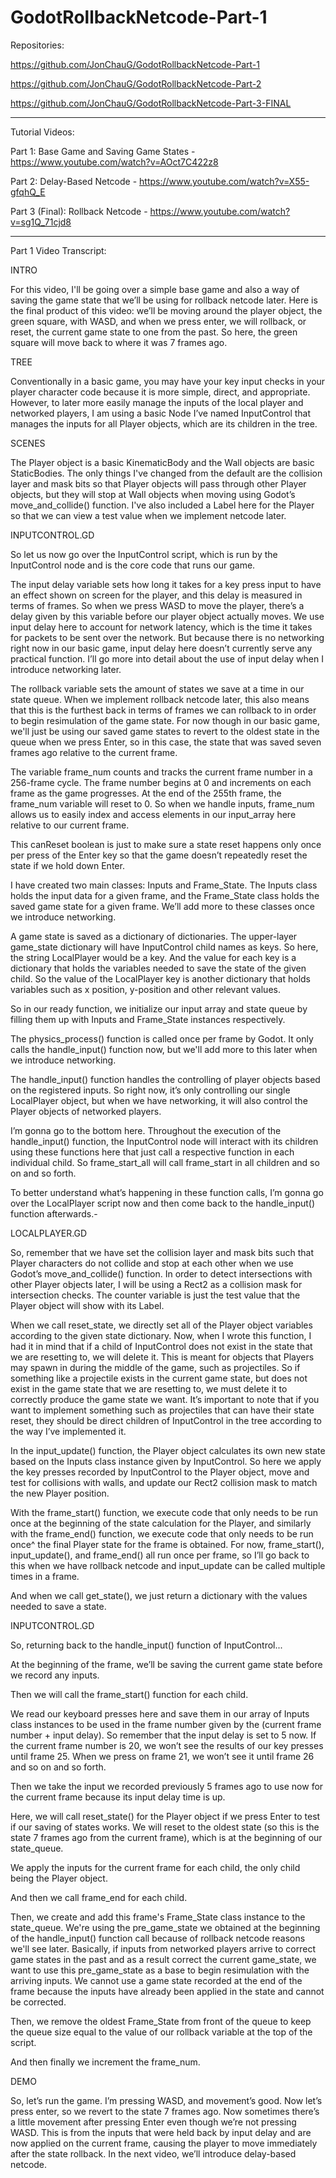 # GodotRollbackNetcode-Part-1

Repositories:

https://github.com/JonChauG/GodotRollbackNetcode-Part-1

https://github.com/JonChauG/GodotRollbackNetcode-Part-2

https://github.com/JonChauG/GodotRollbackNetcode-Part-3-FINAL

---

Tutorial Videos:

Part 1: Base Game and Saving Game States - https://www.youtube.com/watch?v=AOct7C422z8

Part 2: Delay-Based Netcode - https://www.youtube.com/watch?v=X55-gfqhQ_E

Part 3 (Final): Rollback Netcode - https://www.youtube.com/watch?v=sg1Q_71cjd8

---

Part 1 Video Transcript:

INTRO

  For this video, I'll be going over a simple base game and also a way of saving the game state that we’ll be using for rollback netcode later. Here is the final product of this video: we’ll be moving around the player object, the green square, with WASD, and when we press enter, we will rollback, or reset, the current game state to one from the past. So here, the green square will move back to where it was 7 frames ago.

TREE

  Conventionally in a basic game, you may have your key input checks in your player character code because it is more simple, direct, and appropriate. However, to later more easily manage the inputs of the local player and networked players, I am using a basic Node I’ve named InputControl that manages the inputs for all Player objects, which are its children in the tree.

SCENES

  The Player object is a basic KinematicBody and the Wall objects are basic StaticBodies. The only things I've changed from the default are the collision layer and mask bits so that Player objects will pass through other Player objects, but they will stop at Wall objects when moving using Godot’s move_and_collide() function. I've also included a Label here for the Player so that we can view a test value when we implement netcode later.

INPUTCONTROL.GD

  So let us now go over the InputControl script, which is run by the InputControl node and is the core code that runs our game.

  The input delay variable sets how long it takes for a key press input to have an effect shown on screen for the player, and this delay is measured in terms of frames. So when we press WASD to move the player, there’s a delay given by this variable before our player object actually moves. We use input delay here to account for network latency, which is the time it takes for packets to be sent over the network. But because there is no networking right now in our basic game, input delay here doesn’t currently serve any practical function. I’ll go more into detail about the use of input delay when I introduce networking later.

  The rollback variable sets the amount of states we save at a time in our state queue. When we implement rollback netcode later, this also means that this is the furthest back in terms of frames we can rollback to in order to begin resimulation of the game state. For now though in our basic game, we'll just be using our saved game states to revert to the oldest state in the queue when we press Enter, so in this case, the state that was saved seven frames ago relative to the current frame.

  The variable frame_num counts and tracks the current frame number in a 256-frame cycle. The frame number begins at 0 and increments on each frame as the game progresses. At the end of the 255th frame, the frame_num variable will reset to 0. So when we handle inputs, frame_num allows us to easily index and access elements in our input_array here relative to our current frame.

  This canReset boolean is just to make sure a state reset happens only once per press of the Enter key so that the game doesn’t repeatedly reset the state if we hold down Enter.

  I have created two main classes: Inputs and Frame_State. The Inputs class holds the input data for a given frame, and the Frame_State class holds the saved game state for a given frame. We’ll add more to these classes once we introduce networking.

  A game state is saved as a dictionary of dictionaries. The upper-layer game_state dictionary will have InputControl child names as keys. So here, the string LocalPlayer would be a key. And the value for each key is a dictionary that holds the variables needed to save the state of the given child. So the value of the LocalPlayer key is another dictionary that holds variables such as x position, y-position and other relevant values. 

  So in our ready function, we initialize our input array and state queue by filling them up with Inputs and Frame_State instances respectively.

  The physics_process() function is called once per frame by Godot. It only calls the handle_input() function now, but we'll add more to this later when we introduce networking.

  The handle_input() function handles the controlling of player objects based on the registered inputs. So right now, it’s only controlling our single LocalPlayer object, but when we have networking, it will also control the Player objects of networked players.

  I’m gonna go to the bottom here. Throughout the execution of the handle_input() function, the InputControl node will interact with its children using these functions here that just call a respective function in each individual child. So frame_start_all will call frame_start in all children and so on and so forth.

  To better understand what’s happening in these function calls, I’m gonna go over the LocalPlayer script now and then come back to the handle_input() function afterwards.-

LOCALPLAYER.GD

  So, remember that we have set the collision layer and mask bits such that Player characters do not collide and stop at each other when we use Godot’s move_and_collide() function. In order to detect intersections with other Player objects later, I will be using a Rect2 as a collision mask for intersection checks. The counter variable is just the test value that the Player object will show with its Label.
  
  When we call reset_state, we directly set all of the Player object variables according to the given state dictionary. Now, when I wrote this function, I had it in mind that if a child of InputControl does not exist in the state that we are resetting to, we will delete it. This is meant for objects that Players may spawn in during the middle of the game, such as projectiles. So if something like a projectile exists in the current game state, but does not exist in the game state that we are resetting to, we must delete it to correctly produce the game state we want. It’s important to note that if you want to implement something such as projectiles that can have their state reset, they should be direct children of InputControl in the tree according to the way I’ve implemented it.

  In the input_update() function, the Player object calculates its own new state based on the Inputs class instance given by InputControl. So here we apply the key presses recorded by InputControl to the Player object, move and test for collisions with walls, and update our Rect2 collision mask to match the new Player position.

  With the frame_start() function, we execute code that only needs to be run once at the beginning of the state calculation for the Player, and similarly with the frame_end() function, we execute code that only needs to be run once^ the final Player state for the frame is obtained. For now, frame_start(), input_update(), and frame_end() all run once per frame, so I’ll go back to this when we have rollback netcode and input_update can be called multiple times in a frame.

  And when we call get_state(), we just return a dictionary with the values needed to save a state.

INPUTCONTROL.GD

  So, returning back to the handle_input() function of InputControl...

  At the beginning of the frame, we’ll be saving the current game state before we record any inputs.

  Then we will call the frame_start() function for each child.

  We read our keyboard presses here and save them in our array of Inputs class instances to be used in the frame number given by the (current frame number + input delay). So remember that the input delay is set to 5 now. If the current frame number is 20, we won’t see the results of our key presses until frame 25. When we press on frame 21, we won’t see it until frame 26 and so on and so forth.

  Then we take the input we recorded previously 5 frames ago to use now for the current frame because its input delay time is up.

  Here, we will call reset_state() for the Player object if we press Enter to test if our saving of states works. We will reset to the oldest state (so this is the state 7 frames ago from the current frame), which is at the beginning of our state_queue.

  We apply the inputs for the current frame for each child, the only child being the Player object.

  And then we call frame_end for each child.

  Then, we create and add this frame's Frame_State class instance to the state_queue. We're using the pre_game_state we obtained at the beginning of the handle_input() function call because of rollback netcode reasons we'll see later. Basically, if inputs from networked players arrive to correct game states in the past and as a result correct the current game_state, we want to use this pre_game_state as a base to begin resimulation with the arriving inputs. We cannot use a game state recorded at the end of the frame because the inputs have already been applied in the state and cannot be corrected. 

  Then, we remove the oldest Frame_State from front of the queue to keep the queue size equal to the value of our rollback variable at the top of the script.

  And then finally we increment the frame_num.

DEMO

  So, let’s run the game. I’m pressing WASD, and movement’s good. Now let’s press enter, so we revert to the state 7 frames ago. Now sometimes there’s a little movement after pressing Enter even though we’re not pressing WASD. This is from the inputs that were held back by input delay and are now applied on the current frame, causing the player to move immediately after the state rollback. In the next video, we’ll introduce delay-based netcode.

